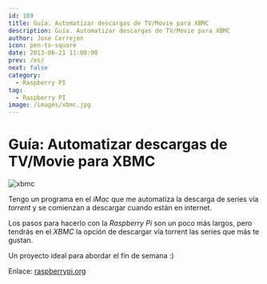 ```yaml
---
id: 189
title: Guía. Automatizar descargas de TV/Movie para XBMC
description: Guía. Automatizar descargas de TV/Movie para XBMC
author: Jose Cerrejon
icon: pen-to-square
date: 2013-06-21 11:00:00
prev: /es/
next: false
category:
  - Raspberry PI
tag:
  - Raspberry PI
image: /images/xbmc.jpg
---
```


# Guía: Automatizar descargas de TV/Movie para XBMC

![xbmc](/images/xbmc.jpg)

Tengo un programa en el *iMac* que me automatiza la descarga de series vía *torrent* y se comienzan a descargar cuando están en internet.

Los pasos para hacerlo con la *Raspberry Pi* son un poco más largos, pero tendrás en el *XBMC* la opción de descargar vía torrent las series que más te gustan. 

Un proyecto ideal para abordar el fín de semana :)

Enlace: [raspberrypi.org](http://www.raspberrypi.org/phpBB3/viewtopic.php?f=35&t=47084)
